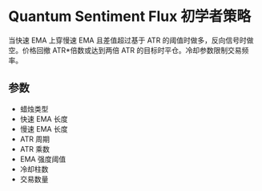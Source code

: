# Quantum Sentiment Flux 初学者策略

当快速 EMA 上穿慢速 EMA 且差值超过基于 ATR 的阈值时做多，反向信号时做空。价格回撤 ATR*倍数或达到两倍 ATR 的目标时平仓。冷却参数限制交易频率。

## 参数
- 蜡烛类型
- 快速 EMA 长度
- 慢速 EMA 长度
- ATR 周期
- ATR 乘数
- EMA 强度阈值
- 冷却柱数
- 交易数量
